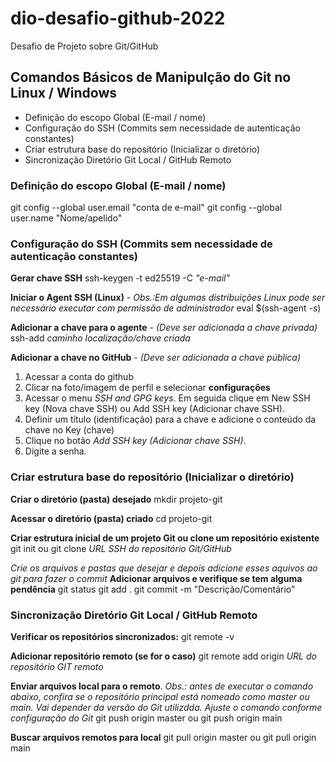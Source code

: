 # dio-desafio-github-2022
Desafio de Projeto sobre Git/GitHub

## Comandos Básicos de Manipulção do Git no Linux / Windows

* Definição do escopo Global (E-mail / nome)
* Configuração do SSH (Commits sem necessidade de autenticação constantes)
* Criar estrutura base do repositório (Inicializar o diretório)
* Sincronização Diretório Git Local / GitHub Remoto


### Definição do escopo Global (E-mail / nome)

git config --global user.email "conta de e-mail"
git config --global user.name "Nome/apelido"


### Configuração do SSH (Commits sem necessidade de autenticação constantes)

**Gerar chave SSH**
ssh-keygen -t ed25519 -C *"e-mail"*

**Iniciar o Agent SSH (Linux)** - *Obs.:Em algumas distribuições Linux pode ser necessário executar com permissão de administrador*
eval $(ssh-agent -s)

**Adicionar a chave para o agente** - *(Deve ser adicionada a chave privada)*
ssh-add *caminho localização/chave criada*

**Adicionar a chave no GitHub** - *(Deve ser adicionada a chave pública)*
1. Acessar a conta do github 
2. Clicar na foto/imagem de perfil e selecionar **configurações**
3. Acessar o menu *SSH and GPG keys*. Em seguida clique em New SSH key (Nova chave SSH) ou Add SSH key (Adicionar chave SSH).
4. Definir um título (identificação) para a chave e adicione o conteúdo da chave no Key (chave)
5. Clique no botão *Add SSH key (Adicionar chave SSH)*.
6. Digite a senha.


### Criar estrutura base do repositório (Inicializar o diretório)

**Criar o diretório (pasta) desejado**
mkdir projeto-git

**Acessar o diretório (pasta) criado**
cd projeto-git

**Criar estrutura inicial de um projeto Git ou clone um repositório existente**
git init
ou
git clone *URL SSH do repositório Git/GitHub*

*Crie os arquivos e pastas que desejar e depois adicione esses aquivos ao git para fazer o commit*
**Adicionar arquivos e verifique se tem alguma pendência**
git status
git add .
git commit -m "Descrição/Comentário"


### Sincronização Diretório Git Local / GitHub Remoto

**Verificar os repositórios sincronizados:**
git remote -v

**Adicionar repositório remoto (se for o caso)**
git remote add origin *URL do repositório GIT remoto*

**Enviar arquivos local para o remoto**. *Obs.: antes de executar o comando abaixo, confira se o repositório principal está nomeado como master ou main. Vai depender da versão do Git utilizdda. Ajuste o comando conforme configuração do Git* 
git push origin master
ou
git push origin main

**Buscar arquivos remotos para local**
git pull origin master
ou
git pull origin main
